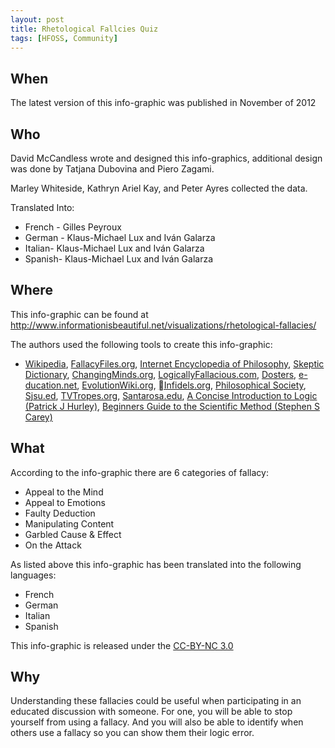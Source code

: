 ```yaml
---
layout: post
title: Rhetological Fallcies Quiz
tags: [HFOSS, Community]
---
```

<h2>When</h2>
<p>The latest version of this info-graphic was published in November of 2012</p>
<h2>Who</h2>
<p>David McCandless wrote and designed this info-graphics, additional design was done by Tatjana Dubovina and Piero Zagami.</p>
<p>Marley Whiteside, Kathryn Ariel Kay, and Peter Ayres collected the data.</p>
<p>Translated Into:</p>
<ul>
<li>French - Gilles Peyroux</li>
<li>German - Klaus-Michael Lux and Iván Galarza</li>
<li>Italian- Klaus-Michael Lux and Iván Galarza</li>
<li>Spanish- Klaus-Michael Lux and Iván Galarza</li>
</ul>
<h2>Where</h2>
<p>This info-graphic can be found at <a href="http://www.informationisbeautiful.net/visualizations/rhetological-fallacies/">http://www.informationisbeautiful.net/visualizations/rhetological-fallacies/</a></p>
<p>The authors used the following tools to create this info-graphic:</p>
<ul>
<li><a href="http://en.wikipedia.org/wiki/List_of_fallacies" target="_blank">Wikipedia</a>, <a href="http://www.fallacyfiles.org/howtouse.html" target="_blank">FallacyFiles.org</a>, <a href="http://www.iep.utm.edu/fallacy/#Accident" target="_blank">Internet Encyclopedia of Philosophy</a>, <a href="http://www.skepdic.com/affirmingtheconsequent.html" target="_blank">Skeptic Dictionary</a>, <a href="http://changingminds.org/disciplines/argument/fallacies/fallacies_alpha.htm" target="_blank">ChangingMinds.org</a>, <a href="http://www.logicallyfallacious.com/index.php/logical-fallacies" target="_blank">LogicallyFallacious.com</a>, <a href="http://dosters.hubpages.com/hub/Logical-Fallacies-Logical-Fallacies-and-How-They-Are-Used" target="_blank">Dosters</a>, <a href="http://e-ducation.net/fallaciousarguments.htm" target="_blank">e-ducation.net</a>, <a href="http://evolutionwiki.org/wiki/List_of_fallacy_pages:A" target="_blank">EvolutionWiki.org</a>, <a href="http://www.infidels.org/library/modern/mathew/logic.html" target="_blank">Infidels.org</a>, <a href="http://www.philosophicalsociety.com/Logical%20Fallacies.htm#undistributed%20middle" target="_blank">Philosophical Society</a>, <a href="http://www.sjsu.edu/">Sjsu.ed</a>, <a href="http://tvtropes.org/pmwiki/pmwiki.php/Main/LogicalFallacies?from=Main.YouFailLogicForever" target="_blank">TVTropes.org</a>, <a href="http://online.santarosa.edu/presentation/page/?28608" target="_blank">Santarosa.edu</a>, <a href="http://books.google.co.uk/books?id=Ikp2dGWT5O4C&amp;dq=suppressed+evidence+fallacy+examples&amp;source=gbs_navlinks_s" target="_blank">A Concise Introduction to Logic (Patrick J Hurley)</a>, <a href="http://books.google.co.uk/books?id=FpCuN68YUiYC&amp;dq=ad+hoc+rescue&amp;source=gbs_navlinks_s" target="_blank">Beginners Guide to the Scientific Method (Stephen S Carey)</a></li>
</ul>
<h2>What</h2>
<p>According to the info-graphic there are 6 categories of fallacy:</p>
<ul>
<li>Appeal to the Mind</li>
<li>Appeal to Emotions</li>
<li>Faulty Deduction</li>
<li>Manipulating Content</li>
<li>Garbled Cause &amp; Effect</li>
<li>On the Attack</li>
</ul>
<p>As listed above this info-graphic has been translated into the following languages:</p>
<ul>
<li>French</li>
<li>German</li>
<li>Italian</li>
<li>Spanish</li>
</ul>
<p>This info-graphic is released under the <a href="http://creativecommons.org/licenses/by-nc/3.0/us/">CC-BY-NC 3.0</a></p>
<h2>Why</h2>
<p>Understanding these fallacies could be useful when participating in an educated discussion with someone. For one, you will be able to stop yourself from using a fallacy. And you will also be able to identify when others use a fallacy so you can show them their logic error.</p>
